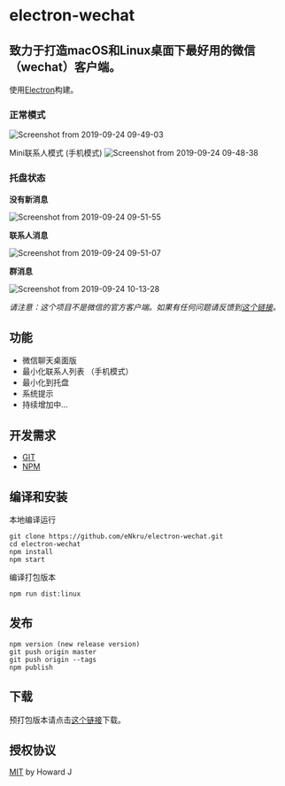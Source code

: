 # electron-wechat
## 致力于打造macOS和Linux桌面下最好用的微信（wechat）客户端。
使用[Electron](https://electron.atom.io)构建。

### 正常模式
![Screenshot from 2019-09-24 09-49-03](https://user-images.githubusercontent.com/13460738/65466917-3e2b1080-deb4-11e9-9f8d-fdd9e362cd21.png)

Mini联系人模式 (手机模式)
![Screenshot from 2019-09-24 09-48-38](https://user-images.githubusercontent.com/13460738/65466915-3d927a00-deb4-11e9-85f7-54e2dc20d71b.png)

### 托盘状态

**没有新消息**

![Screenshot from 2019-09-24 09-51-55](https://user-images.githubusercontent.com/13460738/65466921-3e2b1080-deb4-11e9-9f41-55d739d44225.png)

**联系人消息**

![Screenshot from 2019-09-24 09-51-07](https://user-images.githubusercontent.com/13460738/65466918-3e2b1080-deb4-11e9-81f0-b482691bcc9d.png)

**群消息**

![Screenshot from 2019-09-24 10-13-28](https://user-images.githubusercontent.com/13460738/65466922-3ec3a700-deb4-11e9-976d-5feb1b2fb2a1.png)

*请注意：这个项目不是微信的官方客户端。如果有任何问题请反馈到[这个链接](https://github.com/eNkru/electron-wechat/issues)。*

## 功能
* 微信聊天桌面版
* 最小化联系人列表 （手机模式）
* 最小化到托盘
* 系统提示
* 持续增加中...

## 开发需求
* [GIT](https://git-scm.com/)
* [NPM](https://www.npmjs.com/)

## 编译和安装
本地编译运行
```
git clone https://github.com/eNkru/electron-wechat.git
cd electron-wechat
npm install
npm start
```
编译打包版本
```
npm run dist:linux
```

## 发布
```
npm version (new release version)
git push origin master
git push origin --tags
npm publish
```

## 下载
预打包版本请点击[这个链接](https://github.com/eNkru/electron-wechat/releases)下载。

## 授权协议
[MIT](https://github.com/eNkru/electron-xiami/blob/master/LICENSE) by Howard J
